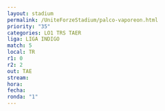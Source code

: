```yaml
---
layout: stadium
permalink: /UniteForzeStadium/palco-vaporeon.html
priority: "35"
categories: LO1 TRS TAER
liga: LIGA INDIGO
match: 5
local: TR
r1: 0
r2: 2
out: TAE
stream: 
hora: 
fecha: 
ronda: "1"
---
```

